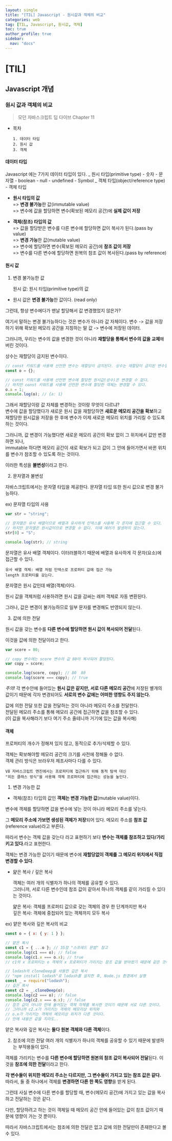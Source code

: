 ```yaml
---
layout: single
title: "[TIL] Javascript - 원시값과 객체의 비교"
categories: web
tag: [TIL, Javascript, 원시값, 객체]
toc: true
author_profile: true
sidebar:
  nav: "docs"
---
```


# [TIL]

## Javascript 개념

### 원시 값과 객체의 비교

> 모던 자바스크립트 딥 다이브 Chapter 11

- 목차

      1. 데이터 타입
      2. 원시 값
      3. 객체

#### 데이터 타입

Javascript 에는 7가지 데이터 타입이 있다.
_ 원시 타입(primitive type) - 숫자 - 문자열 - boolean - null - undefined - Symbol
_ 객체 타입(object/reference type) - 객체 타입

- **원시 타입의 값**
  <br>=> **변경 불가능**한 값(immutable value)
  <br>=> 변수에 값을 할당하면 변수(확보된 메모리 공간)에 **실제 값이 저장**

- **객체(참조) 타입의 값**
  <br>=> 값을 할당받은 변수를 다른 변수에 할당하면 값이 복사가 된다.(pass by value)
  <br>=> **변경 가능**한 값(mutable value)
  <br>=> 변수에 할당하면 변수(확보된 메모리 공간)에 **참조 값이 저장**
  <br>=> 변수를 다른 변수에 할당하면 원복의 참조 값이 복사된다.(pass by reference)

#### 원시 값

1. 변경 불가능한 값

   원시 값: 원시 타입(primitive type)의 값

- 원시 값은 **변경 불가능**한 값이다. (read only)

그런데, 항상 변수에다가 맨날 할당해서 값 변경했었지 않은가?

여기서 말하는 변경 불가능하다는 것은 변수가 아니라 값 자체이다.
변수 -> 값을 저장하기 위해 확보된 메모리 공간을 지칭하는 말
값 -> 변수에 저장된 데이터.

그러니까, 우리는 변수의 값을 변경한 것이 아니라 **재할당을 통해서 변수의 값을 교체**해버린 것이다.

상수는 재할당이 금지된 변수이다.

```jsx
// const 키워드를 사용해 선언한 변수는 재할당이 금지된다. 상수는 재할당이 금지된 변수일 뿐이다.
const o = {};

// const 키워드를 사용해 선언한 변수에 할당한 원시값(상수)은 변경할 수 없다.
// 하지만 const 키워드를 사용해 선언한 변수에 할당한 객체는 변경할 수 있다.
o.a = 1;
console.log(o); // {a: 1}
```

그래서 재할당이랑 값 자체를 변경하는 것이랑 무엇이 다르냐?
<br>변수에 값을 할당했다가 새로운 원시 값을 재할당하면 **새로운 메모리 공간을 확보**하고 재할당한 원시값을 저장을 한 후에 변수가 이제 새로운 메모리 위치를 가리킬 수 있도록 하는 것이다.

그러니까, 값 변경이 가능했다면 새로운 메모리 공간의 확보 없이 그 위치에서 값만 변경하면 되나,
<br>immutable 하다면 메모리 공간이 새로 확보가 되고 값이 그 안에 들어가면서 바뀐 위치를 변수가 참조할 수 있도록 하는 것이다.

이러한 특성을 **불변성**이라고 한다.

2. 문자열과 불변성

자바스크립트에서는 문자열 타입을 제공한다.
문자열 타입 또한 원시 값으로 변경 불가능하다.

ex) 문자열 타입의 사용

```jsx
var str = "string";

// 문자열은 유사 배열이므로 배열과 유사하게 인덱스를 사용해 각 문자에 접근할 수 있다.
// 하지만 문자열은 원시값이므로 변경할 수 없다. 이때 에러가 발생하지 않는다.
str[0] = "S";

console.log(str); // string
```

문자열은 유사 배열 객체이다. 이터러블하기 때문에 배열과 유사하게 각 문자(요소)에 접근할 수 있다.

    유사 배열 객체: 배열 처럼 인덱스로 프로퍼티 값에 접근 가능
    length 프로퍼티를 갖는다.

문자열은 원시 값인데 배열(객체)이다.

원시 값을 객체처럼 사용하려면 원시 값을 감싸는 래퍼 객체로 자동 변환된다.

그러나, 값은 변경이 불가능하므로 일부 문자를 변경해도 반영되지 않는다.

3. 값에 의한 전달

원시 값을 갖는 변수를 **다른 변수에 할당하면 원시 값이 복사되어 전달**된다.

이것을 값에 의한 전달이라고 한다.

```jsx
var score = 80;

// copy 변수에는 score 변수의 값 80이 복사되어 할당된다.
var copy = score;

console.log(score, copy); // 80  80
console.log(score === copy); // true
```

_주의!_ 각 변수안에 들어있는 **원시 값은 같지만, 서로 다른 메모리 공간**에 저장된 별개의 값이기 때문에 각자 변경되어도 **서로의 변수 값에는 어떠한 영향도 주지 않는다.**

값에 의한 전달 또한 값을 전달하는 것이 아니라 메모리 주소를 전달한다.
<br>전달된 메모리 주소를 통해 메모리 공간에 접근하면 값을 참조할 수 있다.
<br>(이 값을 복사해라기 보다 여기 주소 줄테니까 거기에 있는 값을 복사해)

#### 객체

프로퍼티의 개수가 정해져 있지 않고, 동적으로 추가/삭제할 수 있다.

객체는 확보해야할 메모리 공간의 크기를 사전에 정해둘 수 없다.
<br>객체 관리 방식은 브라우저 제조사마다 다를 수 있다.

    V8 자바스크립트 엔진에서는 프로퍼티에 접근하기 위해 동적 탐색 대신
    "히든 클래스 방식"을 사용해 객체 프로퍼티에 접근하는 성능을 높인다.

1. 변경 가능한 값

- 객체(참조) 타입의 값인 **객체는 변경 가능한 값**(mutable value)이다.

변수에 객체를 할당하면 값을 변수에 넣는 것이 아니라 메모리 주소를 넣는다.

그 **메모리 주소에 가보면 생성된 객체가 저장**되어 있다.
메모리 주소를 **참조 값**(reference value)라고 부른다.

따라서 변수는 객체 값을 갖는다 라고 표현하기 보다 **변수는 객체를 참조하고 있다/가리키고 있다**.라고 표현한다.

객체는 변경 가능한 값이기 때문에 변수에 **재할당없이 객체를 그 메모리 위치에서 직접 변경할 수 있다**.

- 얉은 복사 / 깊은 복사

  객체는 여러 개의 식별자가 하나의 객체를 공유할 수 있다.
  <br>그러니까, 서로 다른 변수인데 참조 값이 같아서 하나의 객체를 같이 가리킬 수 있다는 것이다.

  얉은 복사: 객체를 프로퍼티 값으로 갖는 객체의 경우 한 단계까지만 복사
  <br>깊은 복사: 객체에 중첩되어 있는 객체까지 모두 복사

ex) 얕은 복사와 깊은 복사의 비교

```jsx
const o = { x: { y: 1 } };

// 얕은 복사
const c1 = { ...o }; // 35장 "스프레드 문법" 참고
console.log(c1 === o); // false
console.log(c1.x === o.x); // true
// c1의 x 프로퍼티는 o 객체의 x 프로퍼티가 가리키는 참조 값을 받아왔기 때문에 같은 것이다.

// lodash의 cloneDeep을 사용한 깊은 복사
// "npm install lodash"로 lodash를 설치한 후, Node.js 환경에서 실행
const _ = require("lodash");
// 깊은 복사
const c2 = _.cloneDeep(o);
console.log(c2 === o); // false
console.log(c2.x === o.x); // false
// 참조 값이 아니라 안에 들어있는 객체 자체를 복사한 것이기 때문에 서로 다른 것이다.
// 그러니까 c2.x가 가리키는 객체의 메모리상 위치와
// o.x가 가리키는 객체의 메모리상 위치가 다른 것이다.
// 안에 내용은 같을 지라도..
```

얕은 복사와 깊은 복사는 **둘다 원본 객체와 다른 객체**이다.

2. 참조에 의한 전달
   여러 개의 식별자가 하나의 객체를 공유할 수 있기 때문에 발생하는 부작용들이 있다.

객체를 가리키는 변수를 **다른 변수에 할당하면 원본의 참조 값이 복사되어 전달**된다. 이것을 **참조에 의한 전달**이라고 한다.

**각 변수들이 위치한 메모리 주소는 다르지만, 그 변수들이 가지고 있는 참조 값은 같다.**
<br>따라서, 둘 중 하나에서 객체를 **변경하면 다른 한 쪽도 영향**을 받게 된다.

그런데 사실 변수에 다른 변수를 할당할 때,
변수(메모리 공간)에 가지고 있는 값을 복사하고 전달하는 것은 같다.

다만, 할당하려고 하는 것이 객체일 때 메모리 공간 안에 들어있는 값이 참조 값이기 때문에 영향이 가는 것 뿐이다.

따라서 자바스크립트에서는 참조에 의한 전달은 없고 값에 의한 전달만이 존재한다고 볼 수 있다.
